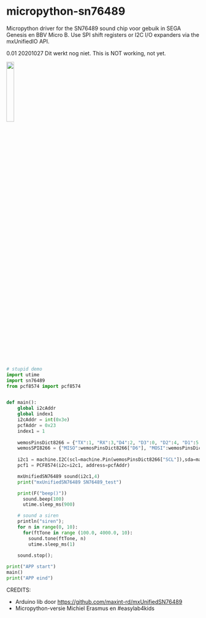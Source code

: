 # micropython-sn76489
Micropython driver for the SN76489 sound chip voor gebuik in SEGA Genesis en BBV Micro B. Use SPI shift registers or I2C I/O expanders via the mxUnifiedIO API.

0.01 20201027 Dit werkt nog niet.  This is NOT working, not yet.

<img src="https://segaretro.org/images/thumb/1/17/SN76489.jpg/243px-SN76489.jpg" width="20%" height="20%">


```python
# stupid demo
import utime
import sn76489
from pcf8574 import pcf8574


def main():
    global i2cAddr
    global index1
    i2cAddr = int(0x3e)
    pcfAddr = 0x23
    index1 = 1
    
    wemosPinsDict8266 = {"TX":1, "RX":3,"D4":2, "D3":0, "D2":4, "D1":5, "RX":3, "TX":1, "D8":15, "D7":13, "D6":12, "D5":14, "D0":16, "SCL":5, "SDA":4}
    wemosSPI8266 = {"MISO":wemosPinsDict8266["D6"], "MOSI":wemosPinsDict8266["D7"], "SCK":wemosPinsDict8266["D5"], "CSN":wemosPinsDict8266["D4"], "CE":wemosPinsDict8266["D3"]}
    
    i2c1 = machine.I2C(scl=machine.Pin(wemosPinsDict8266["SCL"]),sda=machine.Pin(wemosPinsDict8266["SDA"]),freq=100000)
    pcf1 = PCF8574(i2c=i2c1, address=pcfAddr)

    mxUnifiedSN76489 sound(i2c1,4)
    print("mxUnifiedSN76489 SN76489_test")

    print(F("beep()"))
      sound.beep(100)
      utime.sleep_ms(900)

    # sound a siren
    println("siren");
    for n in range(0, 10):
      for(ftTone in range (100.0, 4000.0, 10):
        sound.tone(ftTone, n)
        utime.sleep_ms(1)
        
    sound.stop();

print("APP start")
main()
print("APP eind")

```

CREDITS:
 - Arduino lib door https://github.com/maxint-rd/mxUnifiedSN76489
 - Micropython-versie Michiel Erasmus en #easylab4kids
 
